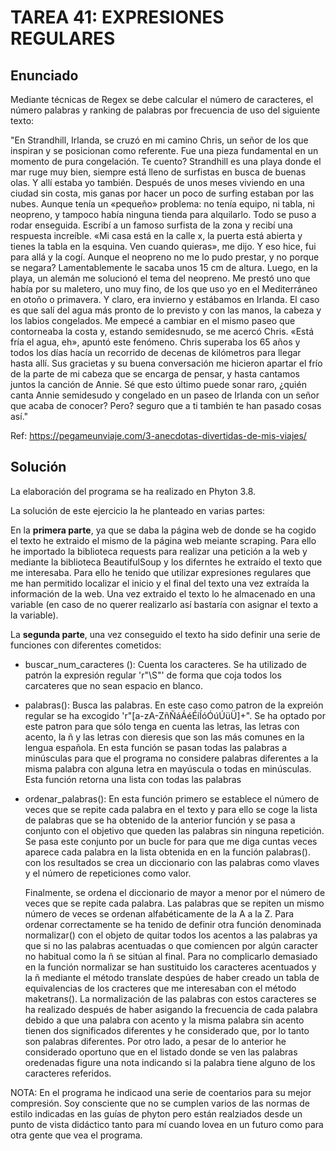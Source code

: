 # TAREA 41: EXPRESIONES REGULARES

## Enunciado

Mediante técnicas de Regex se debe calcular el número de caracteres, el número palabras y ranking de palabras por frecuencia de uso
del siguiente texto:

"En Strandhill, Irlanda, se cruzó en mi camino Chris, un señor de los que inspiran y se posicionan como
referente. Fue una pieza fundamental en un momento de pura congelación. Te cuento?
Strandhill es una playa donde el mar ruge muy bien, siempre está lleno de surfistas en busca de buenas
olas. Y allí estaba yo también. Después de unos meses viviendo en una ciudad sin costa, mis ganas por
hacer un poco de surfing estaban por las nubes. Aunque tenía un «pequeño» problema: no tenía equipo,
ni tabla, ni neopreno, y tampoco había ninguna tienda para alquilarlo.
Todo se puso a rodar enseguida. Escribí a un famoso surfista de la zona y recibí una respuesta
increíble. «Mi casa está en la calle x, la puerta está abierta y tienes la tabla en la esquina. Ven cuando
quieras», me dijo. Y eso hice, fui para allá y la cogí. Aunque el neopreno no me lo pudo prestar, y no
porque se negara? Lamentablemente le sacaba unos 15 cm de altura. Luego, en la playa, un alemán me
solucionó el tema del neopreno. Me prestó uno que había por su maletero, uno muy fino, de los que uso
yo en el Mediterráneo en otoño o primavera. Y claro, era invierno y estábamos en Irlanda.
El caso es que salí del agua más pronto de lo previsto y con las manos, la cabeza y los labios
congelados. Me empecé a cambiar en el mismo paseo que contorneaba la costa y, estando
semidesnudo, se me acercó Chris. «Está fría el agua, eh», apuntó este fenómeno.
Chris superaba los 65 años y todos los días hacía un recorrido de decenas de kilómetros para llegar
hasta allí. Sus gracietas y su buena conversación me hicieron apartar el frío de la parte de mi cabeza que
se encarga de pensar, y hasta cantamos juntos la canción de Annie.
Sé que esto último puede sonar raro, ¿quién canta Annie semidesudo y congelado en un paseo de
Irlanda con un señor que acaba de conocer? Pero? seguro que a ti también te han pasado cosas así."

Ref: https://pegameunviaje.com/3-anecdotas-divertidas-de-mis-viajes/

## Solución

La elaboración del programa se ha realizado en Phyton 3.8.

La solución de este ejercicio la he planteado en varias partes:

En la **primera parte**, ya que se daba la página web de donde se ha cogido el texto he extraido el mismo de la página web meiante scraping.
Para ello he importado la biblioteca requests para realizar una petición a la web  y mediante la biblioteca BeautifulSoup y los diferntes he extraído el texto que me interesaba.
Para ello he tenido que utilizar expresiones regulares que me han permitido localizar el inicio y el final del texto una vez extraída la información de la web. Una vez extraido 
el texto lo he almacenado en una variable (en caso de no querer realizarlo así bastaría con asignar el texto a la variable).

La **segunda parte**, una vez conseguido el texto ha sido definir una serie de funciones con diferentes cometidos:

  -  buscar_num_caracteres (): Cuenta los caracteres. Se ha utilizado de patrón  la expresión regular 'r"\S"' de forma que  coja todos los carcateres que no sean espacio en 
     blanco.
  
  - palabras(): Busca las palabras. En este caso como patron de la expreión regular se ha excogido 'r"[a-zA-ZñÑáÁéÉíÍóÓúÚüÜ]+". Se ha optado por este patron para que sólo tenga 
    en cuenta las letras, las letras con acento, la ñ y las letras con dieresis que son las más comunes en la lengua española. En esta función se pasan todas las palabras a 
    minúsculas para que el programa no considere palabras diferentes a la misma palabra con alguna letra en mayúscula o todas en minúsculas. Esta función retorna una lista con 
    todas las palabras
    
  - ordenar_palabras(): En esta función primero se establece el número de veces que se repite cada palabra en el texto y para ello se coge la lista de palabras que se ha obtenido
    de la anterior función y se pasa a conjunto con el objetivo que queden las palabras sin ninguna repetición. Se pasa este conjunto por un bucle for para que me diga cuntas veces
    aparece cada palabra en la lista obtenida en en la función palabras(). con los resultados se crea un diccionario con las palabras como vlaves y el número de repeticiones 
    como valor.
    
    Finalmente, se ordena el diccionario de mayor a menor por el número de veces que se repite cada palabra. Las palabras que se repiten un mismo número de veces se ordenan alfabéticamente
    de la A a la Z. Para ordenar correctamente se ha tenido de definir otra función denominada normalizar() con el objeto de quitar todos los acentos a las palabras ya que si no las 
    palabras acentuadas o que comiencen por algún caracter no habitual como la ñ se sitúan al final. Para no complicarlo demasiado en la función normalizar se han sustituido los caracteres 
    acentuados y la ñ mediante el método translate despúes de haber creado un tabla de equivalencias de los cracteres que me interesaban con el método maketrans(). La normalización
    de las palabras con estos caracteres se ha realizado después de haber asigando la frecuencia de cada palabra debido a que una palabra con acento y la misma palabra sin acento tienen dos
    significados diferentes y he considerado que, por lo tanto son palabras diferentes. Por otro lado, a pesar de lo anterior he considerado oportuno que en el listado donde se ven
    las palabras oredenadas figure una nota indicando si la palabra tiene alguno de los caracteres referidos.
 
 NOTA: En el programa he indicaod una serie de coentarios para su mejor compresión. Soy consciente que no se cumplen varios de las normas de estilo indicadas en las guías de phyton
 pero están realziados desde un punto de vista didáctico tanto para mí cuando lovea en un futuro como para otra gente que vea el programa.
    

